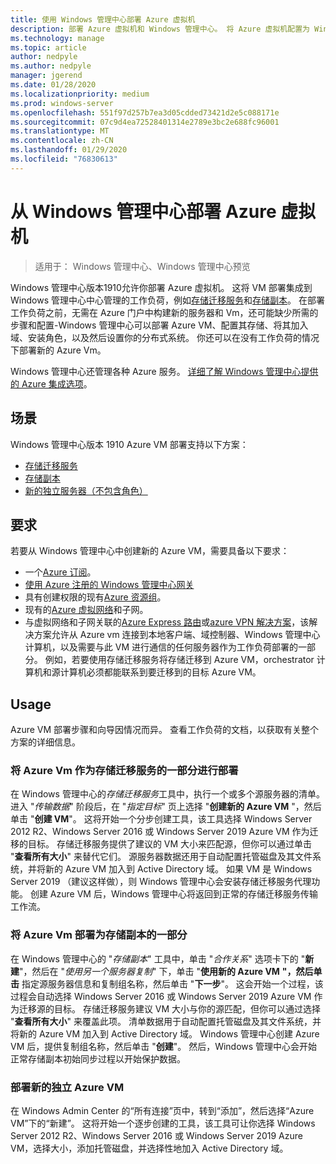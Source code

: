 ```yaml
---
title: 使用 Windows 管理中心部署 Azure 虚拟机
description: 部署 Azure 虚拟机和 Windows 管理中心。 将 Azure 虚拟机配置为 Windows 管理中心托管方案的一部分。
ms.technology: manage
ms.topic: article
author: nedpyle
ms.author: nedpyle
manager: jgerend
ms.date: 01/28/2020
ms.localizationpriority: medium
ms.prod: windows-server
ms.openlocfilehash: 551f97d257b7ea3d05cdded73421d2e5c088171e
ms.sourcegitcommit: 07c9d4ea72528401314e2789e3bc2e688fc96001
ms.translationtype: MT
ms.contentlocale: zh-CN
ms.lasthandoff: 01/29/2020
ms.locfileid: "76830613"
---
```

# <a name="deploy-azure-virtual-machines-from-within-windows-admin-center"></a>从 Windows 管理中心部署 Azure 虚拟机

>适用于： Windows 管理中心、Windows 管理中心预览

Windows 管理中心版本1910允许你部署 Azure 虚拟机。 这将 VM 部署集成到 Windows 管理中心中心管理的工作负荷，例如[存储迁移服务](../../../storage/storage-migration-service/overview.md)和[存储副本](../../../storage/storage-replica/storage-replica-overview.md)。 在部署工作负荷之前，无需在 Azure 门户中构建新的服务器和 Vm，还可能缺少所需的步骤和配置-Windows 管理中心可以部署 Azure VM、配置其存储、将其加入域、安装角色，以及然后设置你的分布式系统。 你还可以在没有工作负荷的情况下部署新的 Azure Vm。

Windows 管理中心还管理各种 Azure 服务。 [详细了解 Windows 管理中心提供的 Azure 集成选项](../plan/azure-integration-options.md)。

## <a name="scenarios"></a>场景

Windows 管理中心版本 1910 Azure VM 部署支持以下方案：

- [存储迁移服务](../../../storage/storage-migration-service/overview.md)
- [存储副本](../../../storage/storage-replica/storage-replica-overview.md)
- [新的独立服务器（不包含角色）](index.md#extend-on-premises-capacity-with-azure)

## <a name="requirements"></a>要求

若要从 Windows 管理中心中创建新的 Azure VM，需要具备以下要求：

- 一个[Azure 订阅](https://azure.microsoft.com)。
- [使用 Azure 注册的 Windows 管理中心网关](azure-integration.md)
- 具有创建权限的现有[Azure 资源组](https://docs.microsoft.com/azure/azure-resource-manager/management/overview)。
- 现有的[Azure 虚拟网络](https://docs.microsoft.com/azure/virtual-network/virtual-networks-overview)和子网。
- 与虚拟网络和子网关联的[Azure Express 路由](https://azure.microsoft.com/services/expressroute/)或[azure VPN 解决方案](https://azure.microsoft.com/services/vpn-gateway/)，该解决方案允许从 Azure vm 连接到本地客户端、域控制器、Windows 管理中心计算机，以及需要与此 VM 进行通信的任何服务器作为工作负荷部署的一部分。 例如，若要使用存储迁移服务将存储迁移到 Azure VM，orchestrator 计算机和源计算机必须都能联系到要迁移到的目标 Azure VM。

## <a name="usage"></a>Usage

Azure VM 部署步骤和向导因情况而异。 查看工作负荷的文档，以获取有关整个方案的详细信息。

### <a name="deploying-azure-vms-as-part-of-storage-migration-service"></a>将 Azure Vm 作为存储迁移服务的一部分进行部署

在 Windows 管理中心的*存储迁移服务*工具中，执行一个或多个源服务器的清单。 进入 "*传输数据*" 阶段后，在 "*指定目标*" 页上选择 "**创建新的 Azure VM** "，然后单击 "**创建 VM**"。 这将开始一个分步创建工具，该工具选择 Windows Server 2012 R2、Windows Server 2016 或 Windows Server 2019 Azure VM 作为迁移的目标。 存储迁移服务提供了建议的 VM 大小来匹配源，但你可以通过单击 "**查看所有大小**" 来替代它们。 源服务器数据还用于自动配置托管磁盘及其文件系统，并将新的 Azure VM 加入到 Active Directory 域。 如果 VM 是 Windows Server 2019 （建议这样做），则 Windows 管理中心会安装存储迁移服务代理功能。 创建 Azure VM 后，Windows 管理中心将返回到正常的存储迁移服务传输工作流。  


### <a name="deploying-azure-vms-as-part-of-storage-replica"></a>将 Azure Vm 部署为存储副本的一部分

在 Windows 管理中心的 "*存储副本*" 工具中，单击 "*合作关系*" 选项卡下的 "**新建**"，然后在 "*使用另一个服务器复制*" 下，单击 "**使用新的 Azure VM** **"，然后单击** 指定源服务器信息和复制组名称，然后单击 "**下一步**"。 这会开始一个过程，该过程会自动选择 Windows Server 2016 或 Windows Server 2019 Azure VM 作为迁移源的目标。 存储迁移服务建议 VM 大小与你的源匹配，但你可以通过选择 "**查看所有大小**" 来覆盖此项。 清单数据用于自动配置托管磁盘及其文件系统，并将新的 Azure VM 加入到 Active Directory 域。 Windows 管理中心创建 Azure VM 后，提供复制组名称，然后单击 "**创建**"。 然后，Windows 管理中心会开始正常存储副本初始同步过程以开始保护数据。


### <a name="deploying-a-new-standalone-azure-vm"></a>部署新的独立 Azure VM

在 Windows Admin Center 的“所有连接”页中，转到“添加”，然后选择“Azure VM”下的“新建”。 这将开始一个逐步创建的工具，该工具可让你选择 Windows Server 2012 R2、Windows Server 2016 或 Windows Server 2019 Azure VM，选择大小，添加托管磁盘，并选择性地加入 Active Directory 域。
